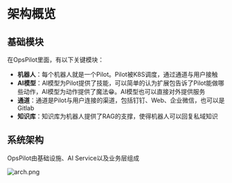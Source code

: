 # 架构概览

## 基础模块

在OpsPilot里面，有以下关键模块：

* **机器人**：每个机器人就是一个Pilot。Pilot被K8S调度，通过通道与用户接触
* **AI模型**：AI模型为Pilot提供了技能，可以简单的认为扩展包告诉了Pilot能做哪些动作，AI模型为动作提供了魔法😁。AI模型也可以直接对外提供服务
* **通道**：通道是Pilot与用户连接的渠道，包括钉钉、Web、企业微信，也可以是Gitlab
* **知识库**：知识库为机器人提供了RAG的支撑，使得机器人可以回复私域知识



## 系统架构

OpsPilot由基础设施、AI Service以及业务层组成

![arch.png](https://static.cwoa.net/8791238859a94764a2e2c9c8e554045d.png)

